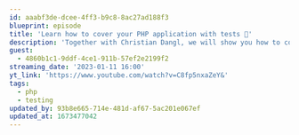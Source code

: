 ```yaml
---
id: aaabf3de-dcee-4ff3-b9c8-8ac27ad188f3
blueprint: episode
title: 'Learn how to cover your PHP application with tests 🧪'
description: 'Together with Christian Dangl, we will show you how to cover your PHP application with different tests and improve your code.'
guest:
  - 4860b1c1-9ddf-4ce1-911b-57ef2e2199f2
streaming_date: '2023-01-11 16:00'
yt_link: 'https://www.youtube.com/watch?v=C8fp5nxaZeY&'
tags:
  - php
  - testing
updated_by: 93b8e665-714e-481d-af67-5ac201e067ef
updated_at: 1673477042
---
```

